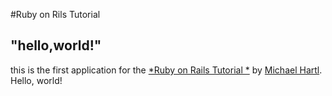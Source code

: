 #Ruby on Rils Tutorial

## "hello,world!"

this is the first application for the [*Ruby on Rails Tutorial *](https://railstutorial.jp/)
by [Michael Hartl](https://www.michaelhartl.com/). Hello, world!